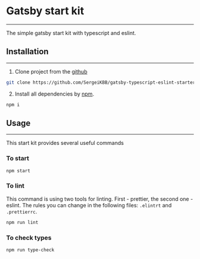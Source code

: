 # Gatsby start kit

***

The simple gatsby start kit with typescript and eslint.

## Installation

***

1. Clone project from the [github](https://github.com/SergeiKBB/gatsby-typescript-eslint-starter)

```bash
git clone https://github.com/SergeiKBB/gatsby-typescript-eslint-starter
```

2. Install all dependencies by [npm](https://docs.npmjs.com/cli/v7).

```bash
npm i
```


## Usage

***

This start kit provides several useful commands

### To start

```bash
npm start
```

### To lint

This command is using two tools for linting. First - prettier, the second one - eslint.
The rules you can change in the following files: `.elintrt` and `.prettierrc`.

```bash
npm run lint
```

### To check types

```bash
npm run type-check
```
